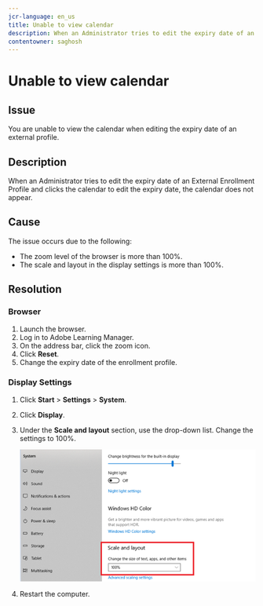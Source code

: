 ```yaml
---
jcr-language: en_us
title: Unable to view calendar
description: When an Administrator tries to edit the expiry date of an External Enrollment Profile and clicks the calendar to edit the expiry date, the calendar does not appear.
contentowner: saghosh
---
```



# Unable to view calendar

## Issue

You are unable to view the calendar when editing the expiry date of an external profile.

## Description

When an Administrator tries to edit the expiry date of an External Enrollment Profile and clicks the calendar to edit the expiry date, the calendar does not appear.

## Cause

The issue occurs due to the following:

* The zoom level of the browser is more than 100%.
* The scale and layout in the display settings is more than 100%.

## Resolution

### Browser

1. Launch the browser.
1. Log in to Adobe Learning Manager.
1. On the address bar, click the zoom icon.  
1. Click **Reset**.
1. Change the expiry date of the enrollment profile.

### Display Settings

1. Click **Start** > **Settings** > **System**.  
1. Click **Display**.
1. Under the **Scale and layout** section, use the drop-down list. Change the settings to 100%.

   ![](assets/scale-layout.png)

1. Restart the computer.
